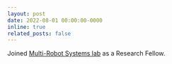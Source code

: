 ```yaml
---
layout: post
date: 2022-08-01 00:00:00-0000
inline: true
related_posts: false
---
```


Joined [Multi-Robot Systems lab](http://mrs.felk.cvut.cz/) as a Research Fellow.

